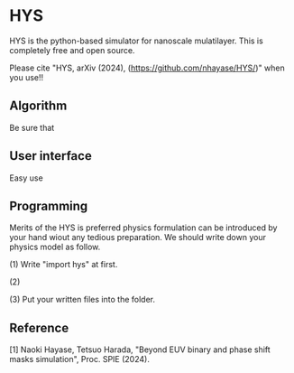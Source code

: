 # HYS
HYS is the python-based simulator for nanoscale mulatilayer. This is completely free and open source. 

Please cite "HYS, arXiv (2024), (https://github.com/nhayase/HYS/)" when you use!!

## Algorithm
Be sure that

## User interface
Easy use

## Programming
Merits of the HYS is preferred physics formulation can be introduced by your hand wiout any tedious preparation.
We should write down your physics model as follow.

(1) Write "import hys" at first.

(2) 

(3) Put your written files into the folder.

## Reference
[1] Naoki Hayase, Tetsuo Harada, "Beyond EUV binary and phase shift masks simulation", Proc. SPIE (2024).
